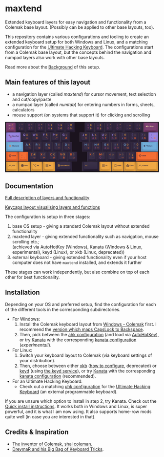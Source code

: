 # maxtend

Extended keyboard layers for easy navigation and functionality from a Colemak base layout.
(Possibly can be applied to other base layouts, too).

This repository contains various configurations and tooling to create an extended keyboard setup for both Windows and Linux, and a matching configuration for the [Ultimate Hacking Keyboard](https://ultimatehackingkeyboard.com). The configurations start from a Colemak base layout, but the concepts behind the navigation and numpad layers also work with other base layouts.

Read more about the [Background](BACKGROUND.md) of this setup.

## Main features of this layout

- a navigation layer (called *maxtend*) for cursor movement, text selection and cut/copy/paste
- a numpad layer (called *numtab*) for entering numbers in forms, sheets, calculators
- mouse support (on systems that support it) for clicking and scrolling

![Overview of the layout of a maxtended keyboard.](images/Maxtend-black.png)

## Documentation

[Full description of layers and functionality](documentation/documentation.md)

[Keycaps layout visualising layers and functions](documentation/keycaps-layout.md)

The configuration is setup in three stages:

1. base OS setup - giving a standard Colemak layout without extended functionality
2. maxtend layer - giving extended functionality such as navigation, mouse scrolling etc.;  
   (achieved via AutoHotKey (Windows), Kanata (Windows & Linux, experimental), keyd (Linux), or xkb (Linux, deprecated))
3. external keyboard - giving extended functionality even if your host computer does not have `maxtend` installed, and extends it further

These stages can work independently, but also combine on top of each other for best functionality.

## Installation

Depending on your OS and preferred setup, find the configuration for each of the different tools in the corresponding subdirectories.

- For Windows:
  1. Install the Colemak keyboard layout from [Windows - Colemak](https://colemak.com/Windows) first. I recommend the [version which maps CapsLock to Backspace](https://colemak.com/File:Colemak-caps.zip).
  2. Then, pick between the [ahk configuration](ahk/) (and load via [AutoHotKey](https://www.autohotkey.com/)), or try [Kanata](https://github.com/jtroo/kanata) with the corresponding [kanata configuration](kanata/) (*experimental!*).
- For Linux:
  1. Switch your keyboard layout to Colemak (via keyboard settings of your distribution).
  2. Then, choose between either [xkb](xkb/) ([how to configure](xkb/HOWTO), deprecated) or [keyd](keyd/) (using [the keyd service](https://github.com/rvaiya/keyd)), or try [Kanata](https://github.com/jtroo/kanata) with the corresponding [kanata configuration](kanata/) (recommended).
- For an Ultimate Hacking Keyboard:
  - Check out a matching [uhk configuration](uhk/) for the [Ultimate Hacking Keyboard](https://ultimatehackingkeyboard.com) (an external programmable keyboard).

If you are unsure which option to install in step 2, try Kanata. Check out the [Quick install instructions](kanata/HOWTO-INSTALL.md). It works both in Windows and Linux, is super powerful, and it is what I am now using. It also supports home-row mods quite well (in case you are interested in that).

## Credits & Inspiration

- [The inventor of Colemak, shai coleman](https://colemak.com).
- [DreymaR and his Big Bag of Keyboard Tricks](https://dreymar.colemak.org/).
